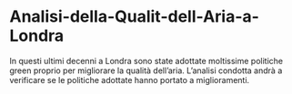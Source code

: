 # Analisi-della-Qualit-dell-Aria-a-Londra
In questi ultimi decenni a Londra sono state adottate moltissime politiche green proprio per migliorare la qualità dell’aria. L’analisi condotta andrà a verificare se le politiche adottate hanno portato a miglioramenti.
